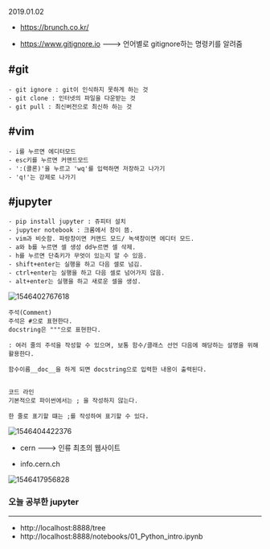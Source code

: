 2019.01.02

+ https://brunch.co.kr/ 

+ https://www.gitignore.io  ---> 언어별로 gitignore하는 명령키를 알려줌



## #git

```GIt
- git ignore : git이 인식하지 못하게 하는 것
- git clone : 인터넷의 파일을 다운받는 것
- git pull : 최신버전으로 최신하 하는 것
```



## #vim

```vim
- i를 누르면 에디터모드
- esc키를 누르면 커맨드모드
- ':(콜론)'을 누르고 'wq'를 입력하면 저장하고 나가기
- 'q!'는 강제로 나가기
```



## #jupyter

```jupyter
- pip install jupyter : 쥬피터 설치
- jupyter notebook : 크롬에서 창이 뜸.
- vim과 비슷함. 파랑창이면 커맨드 모드/ 녹색창이면 에디터 모드.
- a와 b를 누르면 셀 생성 dd누르면 셀 삭제.
- h를 누르면 단축키가 무엇이 있는지 알 수 있음.
- shift+enter는 실행을 하고 다음 셀로 넘김.
- ctrl+enter는 실행을 하고 다음 셀로 넘어가지 않음.
- alt+enter는 실행을 하고 새로운 셀을 생성.
```





![1546402767618](C:\Users\student\AppData\Roaming\Typora\typora-user-images\1546402767618.png)



```jupyter
주석(Comment)
주석은 #으로 표현한다.
docstring은 """으로 표현한다.

: 여러 줄의 주석을 작성할 수 있으며, 보통 함수/클래스 선언 다음에 해당하는 설명을 위해 활용한다.

함수이름__doc__을 하게 되면 docstring으로 입력한 내용이 출력된다.


코드 라인
기본적으로 파이썬에서는 ; 을 작성하지 않는다.

한 줄로 표기할 떄는 ;를 작성하여 표기할 수 있다.
```

![1546404422376](C:\Users\student\AppData\Roaming\Typora\typora-user-images\1546404422376.png)

+ cern ---> 인류 최초의 웹사이트

+ info.cern.ch



![1546417956828](C:\Users\student\AppData\Roaming\Typora\typora-user-images\1546417956828.png)



### 오늘 공부한 jupyter

---

+ http://localhost:8888/tree
+ http://localhost:8888/notebooks/01_Python_intro.ipynb
